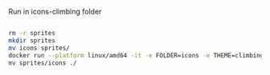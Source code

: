 
Run in icons-climbing folder
```bash

rm -r sprites
mkdir sprites
mv icons sprites/
docker run --platform linux/amd64 -it -e FOLDER=icons -e THEME=climbing -v ${PWD}:/data dolomate/spritezero
mv sprites/icons ./

```
